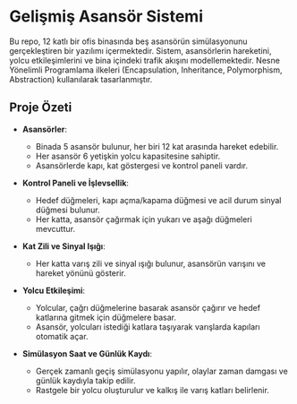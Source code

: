 # Gelişmiş Asansör Sistemi

Bu repo, 12 katlı bir ofis binasında beş asansörün simülasyonunu gerçekleştiren bir yazılımı içermektedir. Sistem, asansörlerin hareketini, yolcu etkileşimlerini ve bina içindeki trafik akışını modellemektedir. Nesne Yönelimli Programlama ilkeleri (Encapsulation, Inheritance, Polymorphism, Abstraction) kullanılarak tasarlanmıştır.

## Proje Özeti

- **Asansörler**:
  - Binada 5 asansör bulunur, her biri 12 kat arasında hareket edebilir.
  - Her asansör 6 yetişkin yolcu kapasitesine sahiptir.
  - Asansörlerde kapı, kat göstergesi ve kontrol paneli vardır.

- **Kontrol Paneli ve İşlevsellik**:
  - Hedef düğmeleri, kapı açma/kapama düğmesi ve acil durum sinyal düğmesi bulunur.
  - Her katta, asansör çağırmak için yukarı ve aşağı düğmeleri mevcuttur.

- **Kat Zili ve Sinyal Işığı**:
  - Her katta varış zili ve sinyal ışığı bulunur, asansörün varışını ve hareket yönünü gösterir.

- **Yolcu Etkileşimi**:
  - Yolcular, çağrı düğmelerine basarak asansör çağırır ve hedef katlarına gitmek için düğmelere basar.
  - Asansör, yolcuları istediği katlara taşıyarak varışlarda kapıları otomatik açar.

- **Simülasyon Saat ve Günlük Kaydı**:
  - Gerçek zamanlı geçiş simülasyonu yapılır, olaylar zaman damgası ve günlük kaydıyla takip edilir.
  - Rastgele bir yolcu oluşturulur ve kalkış ile varış katları belirlenir.
